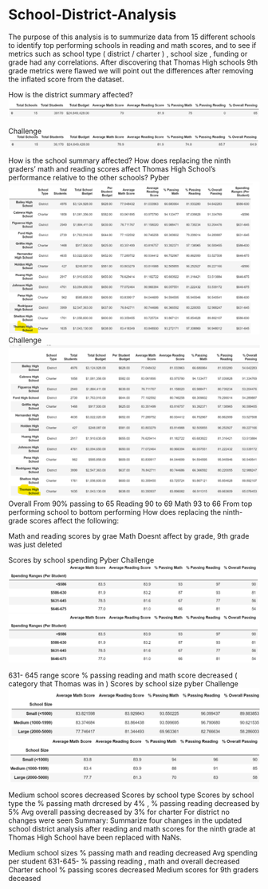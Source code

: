 # School-District-Analysis
 
The purpose of this analysis is to summurize data from 15 different schools to identify top performing schools in reading and math scores, and to see if metrics such as school type ( district / charter ) , school size , funding or grade had any correlations.
After discovering that Thomas High schools 9th grade metrics were flawed we will point out the differences after removing the inflated score from the dataset.


How is the district summary affected?
![alt text](https://github.com/MellyCodes808/School-District-Analysis/blob/main/resources/pyber%20summary%20df.png)



Challenge 
![alt text](https://github.com/MellyCodes808/School-District-Analysis/blob/main/resources/challenge%20summary%20df.png)

How is the school summary affected?
How does replacing the ninth graders’ math and reading scores affect Thomas High School’s performance relative to the other schools?
Pyber ![alt text](https://github.com/MellyCodes808/School-District-Analysis/blob/main/resources/pyber%20thomas%20data%20.png)
Challenge 
![alt text](https://github.com/MellyCodes808/School-District-Analysis/blob/main/resources/challenge%20thomas%20data%20.png)
Overall From 90% passing to 65
Reading 90 to 69
Math 93 to 66
From top performing school to bottom performing 
How does replacing the ninth-grade scores affect the following:

Math and reading scores by grae
Math 
Doesnt affect by grade, 9th grade was just deleted 

Scores by school spending
Pyber 
Challenge 
![alt text](https://github.com/MellyCodes808/School-District-Analysis/blob/main/resources/challenge%20spending%20.png)
![alt text](https://github.com/MellyCodes808/School-District-Analysis/blob/main/resources/challenge%20spending%20.png)

631- 645 range score % passing reading and math score decreased ( category that Thomas was in )
Scores by school size
pyber
Challenge 
![alt text](https://github.com/MellyCodes808/School-District-Analysis/blob/main/resources/pyber%20school%20size.png)
![alt text](https://github.com/MellyCodes808/School-District-Analysis/blob/main/resources/Challenge%20school%20size.png)

Medium school scores decreased
Scores by school type
Scores by school type the % passing math drcresed by 4% , % passing reading decreased by 5%
Avg overall passing decreased by 3% for charter 
For district no changes were seen
Summary: Summarize four changes in the updated school district analysis after reading and math scores for the ninth grade at Thomas High School have been replaced with NaNs.

Medium school sizes % passing math and reading decreased 
Avg spending per student 631-645- % passing reading , math and overall decreased 
Charter school % passing scores decreased 
Medium scores for 9th graders deceased 
